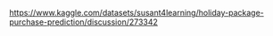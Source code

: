 https://www.kaggle.com/datasets/susant4learning/holiday-package-purchase-prediction/discussion/273342
